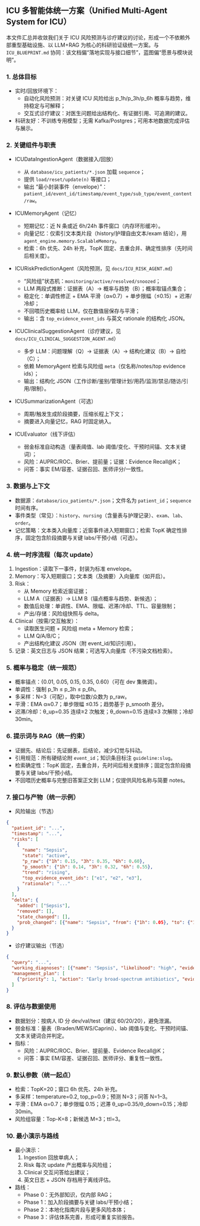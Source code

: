 ## ICU 多智能体统一方案（Unified Multi-Agent System for ICU）

本文件汇总并收敛我们关于 ICU 风险预测与诊疗建议的讨论，形成一个不依赖外部重型基础设施、以 LLM+RAG 为核心的科研验证级统一方案。与 `ICU_BLUEPRINT.md` 协同：该文档偏“落地实现与接口细节”，蓝图偏“愿景与模块说明”。

### 1. 总体目标

- 实时/回放环境下：
  - 自动化风险预测：对关键 ICU 风险给出 p_1h/p_3h/p_6h 概率与趋势，维持稳定与可解释；
  - 交互式诊疗建议：对医生问题给出结构化、有证据引用、可追溯的建议。
- 科研友好：不训练专用模型；无需 Kafka/Postgres；可用本地数据完成评估与展示。

### 2. 关键组件与职责

- ICUDataIngestionAgent（数据接入/回放）
  - 从 `database/icu_patients/*.json` 加载 `sequence`；
  - 提供 `load/reset/update(n)` 等接口；
  - 输出 “最小封装事件（envelope）”：`patient_id/event_id/timestamp/event_type/sub_type/event_content/raw`。

- ICUMemoryAgent（记忆）
  - 短期记忆：近 N 条或近 6h/24h 事件窗口（内存环形缓冲）。
  - 向量记忆：仅索引文本类片段（history/护理自由文本/exam 结论），用 `agent_engine.memory.ScalableMemory`。
  - 检索：6h 优先、24h 补充，TopK 固定、去重合并、确定性排序（先时间后相关度）。

- ICURiskPredictionAgent（风险预测，见 `docs/ICU_RISK_AGENT.md`）
  - “风险组”状态机：`monitoring/active/resolved/snoozed`；
  - LLM 两段式推断：证据表（A）→ 概率与趋势（B）；概率取锚点集合；
  - 稳定化：单调性修正 + EMA 平滑（α≈0.7）+ 单步限幅（≤0.15）+ 迟滞/冷却；
  - 不回喂历史概率给 LLM，仅在数值层保存与平滑；
  - 输出：含 `top_evidence_event_ids` 与英文 rationale 的结构化 JSON。

- ICUClinicalSuggestionAgent（诊疗建议，见 `docs/ICU_CLINICAL_SUGGESTION_AGENT.md`）
  - 多步 LLM：问题理解（Q）→ 证据表（A）→ 结构化建议（B）→ 自检（C）；
  - 依赖 MemoryAgent 检索与风险组 `meta`（仅名称/notes/top evidence ids）；
  - 输出：结构化 JSON（工作诊断/鉴别/管理计划/用药/监测/禁忌/随访/引用/限制）。

- ICUSummarizationAgent（可选）
  - 周期/触发生成阶段摘要，压缩长程上下文；
  - 摘要进入向量记忆，RAG 时固定纳入。

- ICUEvaluator（线下评估）
  - 弱金标准自动构造（量表阈值、lab 阈值/变化、干预时间锚、文本关键词）；
  - 风险：AUPRC/ROC、Brier、提前量；证据：Evidence Recall@K；
  - 问答：事实 EM/容差、证据召回、医师评分/一致性。

### 3. 数据与上下文

- 数据源：`database/icu_patients/*.json`；文件名为 `patient_id`；`sequence` 时间有序。
- 事件类型（常见）：`history`、`nursing`（含量表与护理记录）、`exam`、`lab`、`order`。
- 记忆策略：文本类入向量库；近窗事件进入短期窗口；检索 TopK 确定性排序，固定包含阶段摘要与关键 labs/干预小结（可选）。

### 4. 统一时序流程（每次 update）

1) Ingestion：读取下一事件，封装为标准 envelope。
2) Memory：写入短期窗口；文本类（及摘要）入向量库（如开启）。
3) Risk：
   - 从 Memory 检索近窗证据；
   - LLM A（证据表）→ LLM B（锚点概率与趋势、新候选）；
   - 数值后处理：单调性、EMA、限幅、迟滞/冷却、TTL、容量限制；
   - 产出/存储：风险组快照与 delta。
4) Clinical（按需/交互触发）：
   - 读取医生问题 + 风险组 meta + Memory 检索；
   - LLM Q/A/B/C；
   - 产出结构化建议 JSON（附 event_id/知识引用）。
5) 记录：英文日志与 JSON 结果；可选写入向量库（不污染文档检索）。

### 5. 概率与稳定（统一规范）

- 概率锚点：{0.01, 0.05, 0.15, 0.35, 0.60}（可在 dev 集微调）。
- 单调性：强制 p_1h ≤ p_3h ≤ p_6h。
- 多采样：N=3（可配），取中位数/众数为 p_raw。
- 平滑：EMA α≈0.7；单步限幅 ≤0.15；趋势基于 p_smooth 差分。
- 迟滞/冷却：θ_up=0.35 连续≥2 次触发；θ_down=0.15 连续≥3 次解除；冷却 30min。

### 6. 提示词与 RAG（统一约束）

- 证据先、结论后：先证据表，后结论，减少幻觉与抖动。
- 引用规范：所有硬结论附 `event_id`；知识条目标注 `guideline:slug`。
- 检索确定性：TopK 固定，去重合并，先时间后相关度排序；固定包含阶段摘要与关键 labs/干预小结。
- 不回喂历史概率与完整旧答案正文到 LLM；仅提供风险名称与简要 notes。

### 7. 接口与产物（统一示例）

- 风险输出（节选）
```json
{
  "patient_id": "...",
  "timestamp": "...",
  "risks": [
    {
      "name": "Sepsis",
      "state": "active",
      "p_raw": {"1h": 0.15, "3h": 0.35, "6h": 0.60},
      "p_smooth": {"1h": 0.14, "3h": 0.32, "6h": 0.55},
      "trend": "rising",
      "top_evidence_event_ids": ["e1", "e2", "e3"],
      "rationale": "..."
    }
  ],
  "delta": {
    "added": ["Sepsis"],
    "removed": [],
    "state_changed": [],
    "prob_changed": [{"name": "Sepsis", "from": {"1h": 0.05}, "to": {"1h": 0.15}}]
  }
}
```

- 诊疗建议输出（节选）
```json
{
  "query": "...",
  "working_diagnoses": [{"name": "Sepsis", "likelihood": "high", "evidence_event_ids": ["e1"]}],
  "management_plan": [
    {"priority": 1, "action": "Early broad-spectrum antibiotics", "evidence_event_ids": ["e2"], "references": ["guideline:surviving_sepsis_2021"]}
  ]
}
```

### 8. 评估与数据使用

- 数据划分：按病人 ID 分 dev/val/test（建议 60/20/20），避免泄漏。
- 弱金标准：量表（Braden/MEWS/Caprini）、lab 阈值与变化、干预时间锚、文本关键词合并判定。
- 指标：
  - 风险：AUPRC/ROC、Brier、提前量、Evidence Recall@K；
  - 问答：事实 EM/容差、证据召回、医师评分、重复性一致性。

### 9. 默认参数（统一起点）

- 检索：TopK=20；窗口 6h 优先、24h 补充。
- 多采样：temperature=0.2, top_p=0.9；预测 N=3；问答 N=1–3。
- 平滑：EMA α=0.7；单步限幅 0.15；迟滞 θ_up=0.35/θ_down=0.15；冷却 30min。
- 风险组容量：Top-K=8；新候选 M=3；ttl=3。

### 10. 最小演示与路线

- 最小演示：
  1) Ingestion 回放单病人；
  2) Risk 每次 update 产出概率与风险组；
  3) Clinical 交互问答给出建议；
  4) 英文日志 + JSON 存档用于离线评估。
- 路线：
  - Phase 0：无外部知识，仅内部 RAG；
  - Phase 1：加入阶段摘要与关键 labs/干预小结；
  - Phase 2：本地化指南片段与更多风险本体；
  - Phase 3：评估体系完善，形成可重复实验报告。


